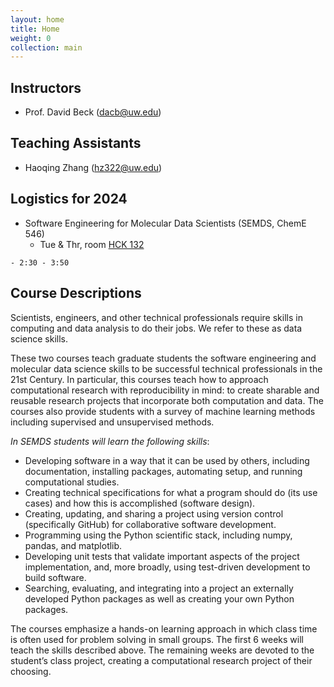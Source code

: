 ```yaml
---
layout: home
title: Home
weight: 0
collection: main
---
```


## Instructors

- Prof. David Beck (dacb@uw.edu)

## Teaching Assistants

- Haoqing Zhang (hz322@uw.edu)

## Logistics for 2024

- Software Engineering for Molecular Data Scientists (SEMDS, ChemE 546)
    - Tue & Thr, room [HCK 132](https://www.washington.edu/classroom/HCK+132)
<!--
<br>**NOTE**: You need a valid Husky Card to enter Odegaard Undergraduate Library.
-->
    - 2:30 - 3:50


## Course Descriptions

Scientists, engineers, and other technical professionals require skills in computing and data analysis to do their jobs. We refer to these as data science skills.

These two courses teach graduate students the software engineering and molecular data science skills to be successful technical professionals in the 21st Century. In particular, this courses teach how to approach computational research with reproducibility in mind: to create sharable and reusable research projects that incorporate both computation and data.  The courses also provide students with a survey of machine learning methods including supervised and unsupervised methods.

*In SEMDS students will learn the following skills*:

- Developing software in a way that it can be used by others, including documentation, installing packages, automating setup, and running computational studies.
- Creating technical specifications for what a program should do (its use cases) and how this is accomplished (software design).
- Creating, updating, and sharing a project using version control (specifically GitHub) for collaborative software development.
- Programming using the Python scientific stack, including numpy, pandas, and matplotlib.
- Developing unit tests that validate important aspects of the project implementation, and, more broadly, using test-driven development to build software.
- Searching, evaluating, and integrating into a project an externally developed Python packages as well as creating your own Python packages.

<!--
*In DSMCER students will learn the following skills*: 

- Statistical reasoning and methods including distributions, hypothesis testing and error analysis for multiple data types
- Modern data visualization methods
- A wide range of machine learning methods with direct applications for problems in the design, synthesis and characterization of molecules, molecular systems and reactions
- Hands on experience with the Python scientific stack and machine learning tools like TensorFlow and PyTorch
-->

The courses emphasize a hands-on learning approach in which class time is often used for problem solving in small groups. The first 6 weeks will teach the skills described above. The remaining weeks are devoted to the student’s class project, creating a computational research project of their choosing.

<div class="home">

</div>
